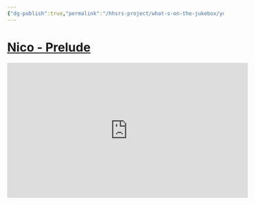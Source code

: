 ```yaml
---
{"dg-publish":true,"permalink":"/hhsrs-project/what-s-on-the-jukebox/youtube-nico-prelude/"}
---
```


# [Nico - Prelude](https://www.youtube.com/watch?v=NadlipfKdfc)

<iframe width="560" height="315" src="https://www.youtube-nocookie.com/embed/NadlipfKdfc" title="YouTube video player" frameborder="0" allow="accelerometer; autoplay; clipboard-write; encrypted-media; gyroscope; picture-in-picture" allowfullscreen></iframe>
